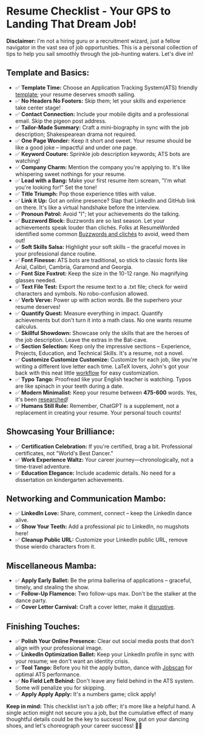 # Resume Checklist - Your GPS to Landing That Dream Job!

**Disclaimer:** I'm not a hiring guru or a recruitment wizard, just a fellow navigator in the vast sea of job opportunities. This is a personal collection of tips to help you sail smoothly through the job-hunting waters. Let's dive in!

## Template and Basics:

- ✅ **Template Time:** Choose an Application Tracking System(ATS) friendly [template](https://assets.ctfassets.net/pdf29us7flmy/6NLdBCISS0n7kzd0UZQqVS/aa489033ab3d9d9a47cb845251dd481f/ATS_Resume_Template.docx); your resume deserves smooth sailing.
- ✅ **No Headers No Footers:** Skip them; let your skills and experience take center stage!
- ✅ **Contact Connection:** Include your mobile digits and a professional email. Skip the pigeon post address.
- ✅ **Tailor-Made Summary:** Craft a mini-biography in sync with the job description; Shakespearean drama not required.
- ✅ **One Page Wonder:** Keep it short and sweet. Your resume should be like a good joke – impactful and under one page.
- ✅ **Keyword Couture:** Sprinkle job description keywords; ATS bots are watching!
- ✅ **Company Charm:** Mention the company you're applying to. It's like whispering sweet nothings for your resume.
- ✅ **Lead with a Bang:** Make your first resume item scream, "I'm what you're looking for!" Set the tone!
- ✅ **Title Triumph:** Pop those experience titles with value.
- ✅ **Link it Up:** Got an online presence? Slap that LinkedIn and GitHub link on there. It's like a virtual handshake before the interview.
- ✅ **Pronoun Patrol:** Avoid "I"; let your achievements do the talking.
- ✅ **Buzzword Block:** Buzzwords are so last season. Let your achievements speak louder than clichés. Folks at ResumeWorded identified some common [Buzzwords and clichés](https://resumeworded.com/resume-buzzwords-and-cliches-key-advice) to avoid, weed them out!
- ✅ **Soft Skills Salsa:** Highlight your soft skills – the graceful moves in your professional dance routine.
- ✅ **Font Finesse:** ATS bots are traditional, so stick to classic fonts like Arial, Calibri, Cambria, Garamond and Georgia.
- ✅ **Font Size Foxtrot:** Keep the size in the 10-12 range. No magnifying glasses needed.
- ✅ **Text File Test:** Export the resume text to a .txt file; check for weird characters and symbols. No robo-confusion allowed.
- ✅ **Verb Verve:** Power up with action words. Be the superhero your resume deserves!
- ✅ **Quantify Quest:** Measure everything in impact. Quantify achievements but don't turn it into a math class. No one wants resume calculus.
- ✅ **Skillful Showdown:** Showcase only the skills that are the heroes of the job description. Leave the extras in the Bat-cave.
- ✅ **Section Selection:** Keep only the impressive sections – Experience, Projects, Education, and Technical Skills. It's a resume, not a novel.
- ✅ **Customize Customize Customize:** Customize for each job, like you're writing a different love letter each time. LaTeX lovers, John's got your back with this neat little [workflow](https://www.linkedin.com/pulse/create-perfect-resume-each-application-using-latex-git-john-rodgers-zbh9f/) for easy customization.
- ✅ **Typo Tango:** Proofread like your English teacher is watching. Typos are like spinach in your teeth during a date.
- ✅ **Modern Minimalist:** Keep your resume between **475-600** words. Yes, it's been [researched](https://cultivatedculture.com/resume-statistics/)!
- ✅ **Humans Still Rule:** Remember, ChatGPT is a supplement, not a replacement in creating your resume. Your personal touch counts!

## Showcasing Your Brilliance:

- ✅ **Certification Celebration:** If you're certified, brag a bit. Professional certificates, not "World's Best Dancer."
- ✅ **Work Experience Waltz:** Your career journey—chronologically, not a time-travel adventure.
- ✅ **Education Elegance:** Include academic details. No need for a dissertation on kindergarten achievements.

## Networking and Communication Mambo:

- ✅ **LinkedIn Love:** Share, comment, connect – keep the LinkedIn dance alive.
- ✅ **Show Your Teeth:** Add a professional pic to LinkedIn, no mugshots here!
- ✅ **Cleanup Public URL:** Customize your LinkedIn public URL, remove those wierdo characters from it.

## Miscellaneous Mamba:

- ✅ **Apply Early Ballet:** Be the prima ballerina of applications – graceful, timely, and stealing the show.
- ✅ **Follow-Up Flamenco:** Two follow-ups max. Don't be the stalker at the dance party.
- ✅ **Cover Letter Carnival:** Craft a cover letter, make it [disruptive](https://www.indeed.com/career-advice/resumes-cover-letters/disruptive-cover-letter).

## Finishing Touches:

- ✅ **Polish Your Online Presence:** Clear out social media posts that don't align with your professional image.
- ✅ **LinkedIn Optimization Ballet:** Keep your LinkedIn profile in sync with your resume; we don't want an identity crisis.
- ✅ **Tool Tango:** Before you hit the apply button, dance with [Jobscan](https://www.jobscan.co/) for optimal ATS performance.
- ✅ **No Field Left Behind:** Don't leave any field behind in the ATS system. Some will penalize you for skipping.
- ✅ **Apply Apply Apply:** It's a numbers game; click apply!

**Keep in mind:** This checklist isn't a job offer; it's more like a helpful hand. A single action might not secure you a job, but the cumulative effect of many thoughtful details could be the key to success!  Now, put on your dancing shoes, and let's choreograph your career success! 💃🕺
